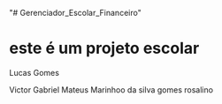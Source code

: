 "# Gerenciador_Escolar_Financeiro" 

# este é um projeto escolar

Lucas Gomes

Victor Gabriel Mateus Marinhoo da silva gomes rosalino